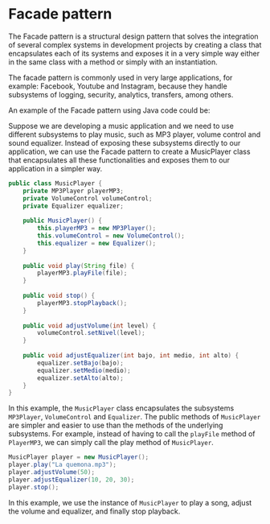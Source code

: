 # Facade pattern

The Facade pattern is a structural design pattern that solves the integration of several complex systems in development projects by creating a class that encapsulates each of its systems and exposes it in a very simple way either in the same class with a method or simply with an instantiation.

The facade pattern is commonly used in very large applications, for example: Facebook, Youtube and Instagram, because they handle subsystems of logging, security, analytics, transfers, among others.

An example of the Facade pattern using Java code could be:

Suppose we are developing a music application and we need to use different subsystems to play music, such as MP3 player, volume control and sound equalizer. Instead of exposing these subsystems directly to our application, we can use the Facade pattern to create a MusicPlayer class that encapsulates all these functionalities and exposes them to our application in a simpler way.

```Java
public class MusicPlayer {
    private MP3Player playerMP3;
    private VolumeControl volumeControl;
    private Equalizer equalizer;
 
    public MusicPlayer() {
        this.playerMP3 = new MP3Player();
        this.volumeControl = new VolumeControl();
        this.equalizer = new Equalizer();
    }
 
    public void play(String file) {
        playerMP3.playFile(file);
    }
 
    public void stop() {
        playerMP3.stopPlayback();
    }
 
    public void adjustVolume(int level) {
        volumeControl.setNivel(level);
    }
 
    public void adjustEqualizer(int bajo, int medio, int alto) {
        equalizer.setBajo(bajo);
        equalizer.setMedio(medio);
        equalizer.setAlto(alto);
    }
}
```

In this example, the `MusicPlayer` class encapsulates the subsystems `MP3Player`, `VolumeControl` and `Equalizer`. The public methods of `MusicPlayer` are simpler and easier to use than the methods of the underlying subsystems. For example, instead of having to call the `playFile` method of `PlayerMP3`, we can simply call the play method of `MusicPlayer`.

```Java
MusicPlayer player = new MusicPlayer();
player.play("La quemona.mp3");
player.adjustVolume(50);
player.adjustEqualizer(10, 20, 30);
player.stop();
```

In this example, we use the instance of `MusicPlayer` to play a song, adjust the volume and equalizer, and finally stop playback.